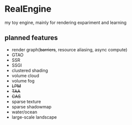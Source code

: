 # RealEngine

my toy engine, mainly for rendering expariment and learning

## planned features

* render graph(~~barriers~~, resource aliasing, async compute)
* GTAO
* SSR
* SSGI
* clustered shading
* volume cloud
* volume fog
* ~~LPM~~
* ~~TAA~~
* ~~CAS~~
* sparse texture
* sparse shadowmap
* water/ocean
* large-scale landscape